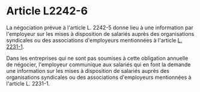 # Article L2242-6

La négociation prévue à l'article L. 2242-5 donne lieu à une information par l'employeur sur les mises à disposition de salariés auprès des organisations syndicales ou des associations d'employeurs mentionnées à l'article [L. 2231-1][1]. 

Dans les entreprises qui ne sont pas soumises à cette obligation annuelle de négocier, l'employeur communique aux salariés qui en font la demande une information sur les mises à disposition de salariés auprès des organisations syndicales ou des associations d'employeurs mentionnées à l'article L. 2231-1.

 [1]: /affichCodeArticle.do?cidTexte=LEGITEXT000006072050&idArticle=LEGIARTI000006901669&dateTexte=&categorieLien=cid